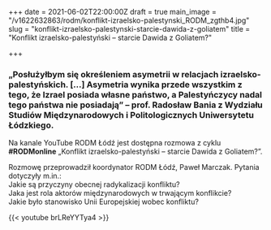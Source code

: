 +++
date = 2021-06-02T22:00:00Z
draft = true
main_image = "/v1622632863/rodm/konflikt-izraelsko-palestynski_RODM_zgthb4.jpg"
slug = "konflikt-izraelsko-palestynski-starcie-dawida-z-goliatem"
title = "Konflikt izraelsko-palestyński – starcie Dawida z Goliatem?"

+++
### **„Posłużyłbym się określeniem asymetrii w relacjach izraelsko-palestyńskich. \[...\] Asymetria wynika przede wszystkim z tego, że Izrael posiada własne państwo, a Palestyńczycy nadal tego państwa nie posiadają” – prof. Radosław Bania z Wydziału Studiów Międzynarodowych i Politologicznych Uniwersytetu Łódzkiego.** 

Na kanale YouTube RODM Łódź jest dostępna rozmowa z cyklu **#RODMonline** „Konflikt izraelsko-palestyński – starcie Dawida z Goliatem?”.

Rozmowę przeprowadził koordynator RODM Łódź, Paweł Marczak. Pytania dotyczyły m.in.:  
Jakie są przyczyny obecnej radykalizacji konfliktu?  
Jaka jest rola aktorów międzynarodowych w trwającym konflikcie?  
Jakie było stanowisko Unii Europejskiej wobec konfliktu?

{{< youtube brLReYYTya4 >}}
